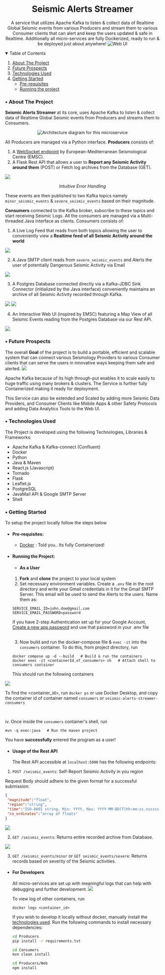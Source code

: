 <p align="center">
  <h1 align="center">Seismic Alerts Streamer</h1>

  <p align="center">
    A service that utilizes Apache Kafka to listen & collect data of Realtime Global Seismic events from various Producers and stream them to various Consumer clients that can alert and keep the users updated & safe in Realtime.
    Additionally all micro-services are fully Dockerized, ready to run & be deployed just about anywhere!

  <img src=".assets/web_ui_2.png" alt="Web UI"/>
  
  </p>
</p>

<details open="open">
  <summary>Table of Contents</summary>
  <ol>
    <li>
      <a href="#about-the-project">About The Project</a>
    </li>
    <li><a href="#future-prospects">Future Prospects</a></li>
    <li><a href="#tech-used">Technologies Used</a></li>
    <!-- <li><a href='#in-action'>In Action</a></li> -->
    <li><a href="#getting-started">Getting Started</a>
      <ul>
        <li><a href="#pre-requisites">Pre-requisites</a></li>
        <li><a href="#running-the-project">Running the project</a></li>
      </ul></li>
  </ol>
</details>

<h3 id="about-the-project">• About The Project</h3>

**Seismic Alerts Streamer** at its core, uses Apache Kafka to listen & collect data of Realtime Global Seismic events from Producers and streams them to Consumers.

<p align="center"><img src=".assets/architecture_2.png" alt="Architecture diagram for this microservice" /></p>

All Producers are managed via a Python interface.
**Producers** consists of:
1. A [WebSocket endpoint](https://www.seismicportal.eu/realtime.html) by European-Mediterranean Seismological Centre (EMSC).
2. A Flask Rest API that allows a user to **Report any Seismic Activity around them** (POST) or Fetch log archives from the Database (GET).

<img src=".assets/wrong_endpoint.png">
<p align="center"><i>Intuitive Error Handling</i></p>

These events are then published to two Kafka topics namely ```minor_seismic_events``` & ```severe_seismic_events``` based on their magnitude.

**Consumers** connected to the Kafka broker, subscribe to these topics and start receiving Seismic Logs. All the consumers are managed via a Multi-threaded Java interface as clients.
Consumers consists of:
1. A Live Log Feed that reads from both topics allowing the user to conveniently view a **Realtime feed of all Seismic Activity around the world**
  
<img src=".assets/consumers2_gray.png">

2. A Java SMTP client reads from ```severe_seismic_events``` and Alerts the user of potentially Dangerous Seismic Activity via Email
   
<img src=".assets/email.png">

3. A Postgres Database connected directly via a Kafka-JDBC Sink Connector (initialized by the Java interface) conveniently maintains an archive of all Seismic Activity recorded through Kafka.

<img src=".assets/minor_db.png">
<img src=".assets/severe_db.png">

4. An Interactive Web UI (inspired by EMSC) featuring a Map View of all Seismic Events reading from the Postgres Database via our Rest API.
      
<img src=".assets/web_ui.png">

<!-- <h3 id="in-action">• In Action</h3>

- #### Live Feed

  <img src=".assets/consumers.png">

- #### Web UI
  
  <img src=".assets/web_ui.png">

- #### Email Alerts

  <img src=".assets/email.png">

- #### Database Entries
  - ```minor_seismic_events``` Table

  <img src=".assets/minor_db.png">

  - ```severe_seismic_events``` Table

  <img src=".assets/severe_db.png">

- #### Meaningful Developer Logs

  <img src=".assets/producers.png"> -->

<h3 id="future-prospects">• Future Prospects</h3>
The overall <b>Goal</b> of the project is to build a portable, efficient and scalable system that can connect various Seismology Providers to various Consumer clients that can serve the users in innovative ways keeping them safe and alerted.

 <img src=".assets/feature.jpg" />

Apache Kafka because of its high through-put enables it to scale easily to huge traffic using many brokers & clusters. The Service is further fully Containerized making it ready for deployment.

This Service can also be extended and Scaled by adding more Seismic Data Providers, and Consumer Clients like Mobile Apps & other Safety Protocols and adding Data Analytics Tools to the Web UI.

<h3 id="tech-used">• Technologies Used</h3>

The Project is developed using the following Technologies, Libraries & Frameworks:

- Apache Kafka & Kafka-connect (Confluent)
- Docker
- Python
- Java & Maven
- React.js (Javascript)
- Tornado
- Flask
- Leaflet.js
- PostgreSQL
- JavaMail API & Google SMTP Server
- Shell

<!-- GETTING STARTED -->

<h3 id="getting-started">• Getting Started</h3>

To setup the project locally follow the steps below

- <h4 id="pre-requisites">Pre-requisites:</h4>

  - [Docker](https://docs.docker.com/get-docker/) : Told you.. Its fully Containerized!

- <h4 id="running-the-project">Running the Project:</h4>
  
  - <h4>As a User</h4>
  
  1. **Fork** and **clone** the project to your local system
  2. Set necessary environment variables. Create a ```.env``` file in the root directory and write your Gmail credentials in it for the Gmail SMTP Server. This email will be used to send the Alerts to the users.
  Name them as:

  ```
  SERVICE_EMAIL_ID=john.doe@gmail.com
  SERVICE_EMAIL_PASSWORD=password
  ```

  If you have 2-step Authentication set up for your Google Account, [Create a new app password](https://support.google.com/accounts/answer/185833?visit_id=638381954978806969-3472662555&p=InvalidSecondFactor&rd=1) and use that password in your .env file

  <br>

  3. Now build and run the docker-compose file & ```exec -it``` into the ```consumers``` container.
  To do this, from project directory, run

  ```shell
  docker compose up -d --build   # Build & run the containers
  docker exec -it <containerId_of_consumers> sh   # Attach shell to consumers container
  ``` 

  This should run the following containers

<img src=".assets/containers.png">

To find the <container_id>, run ```docker ps``` or use Docker Desktop, and copy the container id of container named ```consumers``` or ```seismic-alerts-streamer-consumers```

  <br>

  iv. Once inside the ```consumers``` container's shell, run


  ```shell
  mvn -q exec:java   # Run the maven project
  ``` 
  You have **successfully** entered the program as a user!

  - <h4>Usage of the Rest API</h4>

      The Rest API accessible at ```localhost:5000``` has the following endpoints:
  1. ```POST /seismic_events```: Self-Report Seismic Activity in you region
   
   Request Body should adhere to the given format for a successful submission:
   ```json
   {
    "magnitude":"float",
    "region":"string",
    "time":"ISO-8601 string. Min: YYYY, Max: YYYY-MM-DD(T)hh:mm:ss.ssssss(Zone)",
    "co_ordinates":"array of floats"
   }                                 
   ```

  <img src=".assets/sending_post.png">



  2. ```GET /seismic_events```: Returns entire recorded archive from Database.
   
  <img src=".assets/sending_get.png">

  3. ```GET /seismic_events/minor``` or ```GET seismic_events/severe```: Returns records based on severity of the Seismic activities.

- <h4>For Developers</h4>
  All micro-services are set up with meaningful logs that can help with debugging and further development.

    <img src=".assets/producers.png">

  To view log of other containers, run

  ```shell
  docker logs <container_id>
  ```
  If you wish to develop it locally without docker, manually install the [technologies used](#tech-used).
  Run the following commands to install necessary dependencies:

  ```bash
  cd Producers
  pip install -r requirements.txt
  ```
  ```bash
  cd Consumers
  mvn clean install
  ```
  ```bash
  cd Producers/Web
  npm install
  ```

